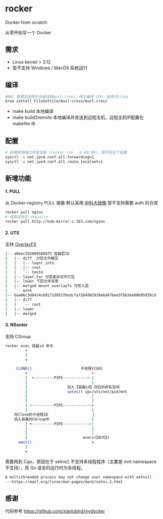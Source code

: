 # rocker
Docker from scratch

从零开始写一个 Docker

## 需求 
- Linux kernel > 3.12
- 暂不支持 Windows / MacOS 系统运行


## 编译
```bash
#MAC 需要安装跨平台编译库musl-cross，用于编译 CGO，适用于Linux
brew install FiloSottile/musl-cross/musl-cross
```

- make build 本地编译
- make build2remote 本地编译并发送到远程主机，远程主机IP配置在 makefile 中
    
## 配置

```bash
# 如需使用端口转发功能 (rocker run  -p 80:80)，需开启如下配置
sysctl -w net.ipv4.conf.all.forwarding=1
sysctl -w net.ipv4.conf.all.route_localnet=1
```


## 新增功能
#### 1. PULL
从 Docker-registry PULL 镜像
默认采用 [中科大镜像](https://ustc-edu-cn.mirror.aliyuncs.com)
暂不支持需要 auth 的仓库

```bash
rocker pull nginx 
# 或指定指定 registry
rocker pull http://hub-mirror.c.163.com/nginx
```



#### 2. UTS
支持 [OverlayFS](https://www.kernel.org/doc/html/latest/filesystems/overlayfs.html) 

```bash
|-- a0eec5920895888f5 容器层ID
|   |-- diff  分层文件解压
|   |   |-- layer_info
|   |   |-- root
|   |   `-- test4
|   |-- layer.tar 分层差异文件打包
|   |-- lower 下层文件目录
|   |-- merged mount overlayfs 可写入层
|   `-- work
|-- baa06c3d0434c60171d951f6edcfa7264992939a6d47bee3fbb3ee80695939cd
|   |-- diff
|   |   `-- root
|   |-- lower
|   |-- merged
```

#### 3. NSenter
支持 CGroup


```bash
rocker exec 容器id 命令
         +
         |
         v

     CLONE()                      子进程(CGO)
         +                             +
         |  +---------PIPE-----------> |
         |                             |
         |                  加入【容器id】对应的命名空间
         |                  setns() ipc/uts/net/pid/mnt
         |                             |
         |                             |
         | <----------PIPE-------------+
         |                             |
    将Clone的子进程ID                    |
    加入容器的CGroup中                   |
         | +----------PIPE------------>|
         |                             |
         |                             |
         |                         execv(【命令】)
      wait()                           v
         |
         v
```
需要用到 Cgo，原因在于 setns() 不支持多线程程序（主要是 mnt namespace 不支持），而 Go 语言的运行时为多线程。

```bash
A multithreaded process may not change user namespace with setns()
---https://man7.org/linux/man-pages/man2/setns.2.html
```

## 感谢

代码参考 https://github.com/xianlubird/mydocker